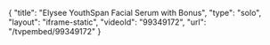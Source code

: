 {
    "title": "Elysee YouthSpan Facial Serum with Bonus",
    "type": "solo",
    "layout": "iframe-static",
    "videoId": "99349172",
    "url": "\/tvpembed\/99349172"
}